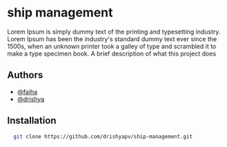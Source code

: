 
# ship management

Lorem Ipsum is simply dummy text of the printing and typesetting industry. Lorem Ipsum has been the industry's standard dummy text ever since the 1500s, when an unknown printer took a galley of type and scrambled it to make a type specimen book. 
A brief description of what this project does 


## Authors

- [@faiha](https://github.com/faihaaa)
- [@drishya](https://github.com/drishyapv)


## Installation



```bash
  git clone https://github.com/drishyapv/ship-management.git
  
```
    